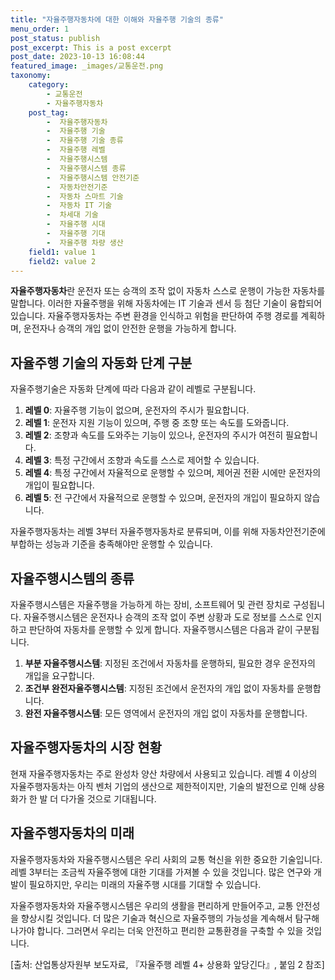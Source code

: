 ```yaml
---
title: "자율주행자동차에 대한 이해와 자율주행 기술의 종류"
menu_order: 1
post_status: publish
post_excerpt: This is a post excerpt
post_date: 2023-10-13 16:08:44
featured_image: _images/교통운전.png
taxonomy:
    category:
        - 교통운전
        - 자율주행자동차
    post_tag:
        -  자율주행자동차
        -  자율주행 기술
        -  자율주행 기술 종류
        -  자율주행 레벨
        -  자율주행시스템
        -  자율주행시스템 종류
        -  자율주행시스템 안전기준
        -  자동차안전기준
        -  자동차 스마트 기술
        -  자동차 IT 기술
        -  차세대 기술
        -  자율주행 시대
        -  자율주행 기대
        -  자율주행 차량 생산
    field1: value 1
    field2: value 2
---
```




**자율주행자동차**란 운전자 또는 승객의 조작 없이 자동차 스스로 운행이 가능한 자동차를 말합니다. 이러한 자율주행을 위해 자동차에는 IT 기술과 센서 등 첨단 기술이 융합되어 있습니다. 자율주행자동차는 주변 환경을 인식하고 위험을 판단하여 주행 경로를 계획하며, 운전자나 승객의 개입 없이 안전한 운행을 가능하게 합니다.

## 자율주행 기술의 자동화 단계 구분

자율주행기술은 자동화 단계에 따라 다음과 같이 레벨로 구분됩니다.

1. **레벨 0**: 자율주행 기능이 없으며, 운전자의 주시가 필요합니다.
2. **레벨 1**: 운전자 지원 기능이 있으며, 주행 중 조향 또는 속도를 도와줍니다.
3. **레벨 2**: 조향과 속도를 도와주는 기능이 있으나, 운전자의 주시가 여전히 필요합니다.
4. **레벨 3**: 특정 구간에서 조향과 속도를 스스로 제어할 수 있습니다.
5. **레벨 4**: 특정 구간에서 자율적으로 운행할 수 있으며, 제어권 전환 시에만 운전자의 개입이 필요합니다.
6. **레벨 5**: 전 구간에서 자율적으로 운행할 수 있으며, 운전자의 개입이 필요하지 않습니다.

자율주행자동차는 레벨 3부터 자율주행자동차로 분류되며, 이를 위해 자동차안전기준에 부합하는 성능과 기준을 충족해야만 운행할 수 있습니다.

## 자율주행시스템의 종류

자율주행시스템은 자율주행을 가능하게 하는 장비, 소프트웨어 및 관련 장치로 구성됩니다. 자율주행시스템은 운전자나 승객의 조작 없이 주변 상황과 도로 정보를 스스로 인지하고 판단하여 자동차를 운행할 수 있게 합니다. 자율주행시스템은 다음과 같이 구분됩니다.

1. **부분 자율주행시스템**: 지정된 조건에서 자동차를 운행하되, 필요한 경우 운전자의 개입을 요구합니다.
2. **조건부 완전자율주행시스템**: 지정된 조건에서 운전자의 개입 없이 자동차를 운행합니다.
3. **완전 자율주행시스템**: 모든 영역에서 운전자의 개입 없이 자동차를 운행합니다.

## 자율주행자동차의 시장 현황

현재 자율주행자동차는 주로 완성차 양산 차량에서 사용되고 있습니다. 레벨 4 이상의 자율주행자동차는 아직 벤처 기업의 생산으로 제한적이지만, 기술의 발전으로 인해 상용화가 한 발 더 다가올 것으로 기대됩니다.

## 자율주행자동차의 미래

자율주행자동차와 자율주행시스템은 우리 사회의 교통 혁신을 위한 중요한 기술입니다. 레벨 3부터는 조금씩 자율주행에 대한 기대를 가져볼 수 있을 것입니다. 많은 연구와 개발이 필요하지만, 우리는 미래의 자율주행 시대를 기대할 수 있습니다.

자율주행자동차와 자율주행시스템은 우리의 생활을 편리하게 만들어주고, 교통 안전성을 향상시킬 것입니다. 더 많은 기술과 혁신으로 자율주행의 가능성을 계속해서 탐구해 나가야 합니다. 그러면서 우리는 더욱 안전하고 편리한 교통환경을 구축할 수 있을 것입니다.

[출처: 산업통상자원부 보도자료, 『자율주행 레벨 4+ 상용화 앞당긴다』, 붙임 2 참조]

